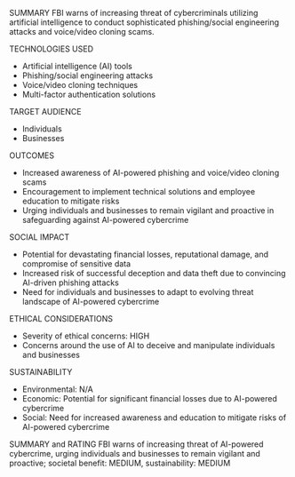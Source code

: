 SUMMARY
FBI warns of increasing threat of cybercriminals utilizing artificial intelligence to conduct sophisticated phishing/social engineering attacks and voice/video cloning scams.

TECHNOLOGIES USED
- Artificial intelligence (AI) tools
- Phishing/social engineering attacks
- Voice/video cloning techniques
- Multi-factor authentication solutions

TARGET AUDIENCE
- Individuals
- Businesses

OUTCOMES
- Increased awareness of AI-powered phishing and voice/video cloning scams
- Encouragement to implement technical solutions and employee education to mitigate risks
- Urging individuals and businesses to remain vigilant and proactive in safeguarding against AI-powered cybercrime

SOCIAL IMPACT
- Potential for devastating financial losses, reputational damage, and compromise of sensitive data
- Increased risk of successful deception and data theft due to convincing AI-driven phishing attacks
- Need for individuals and businesses to adapt to evolving threat landscape of AI-powered cybercrime

ETHICAL CONSIDERATIONS
- Severity of ethical concerns: HIGH
- Concerns around the use of AI to deceive and manipulate individuals and businesses

SUSTAINABILITY
- Environmental: N/A
- Economic: Potential for significant financial losses due to AI-powered cybercrime
- Social: Need for increased awareness and education to mitigate risks of AI-powered cybercrime

SUMMARY and RATING
FBI warns of increasing threat of AI-powered cybercrime, urging individuals and businesses to remain vigilant and proactive; societal benefit: MEDIUM, sustainability: MEDIUM
